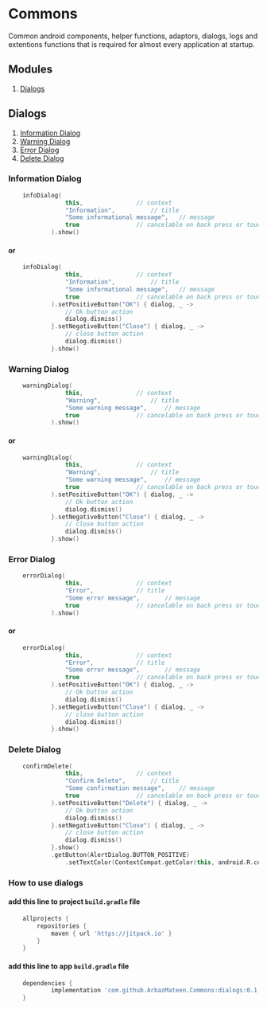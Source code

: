 # Commons
Common android components, helper functions, adaptors, dialogs, logs and extentions functions that is required for almost every application at startup.

## Modules
1. [Dialogs](#Dialogs)

## Dialogs
1. [Information Dialog](#Information-Dialog)
2. [Warning Dialog](#Warning-Dialog)
3. [Error Dialog](#Error-Dialog)
4. [Delete Dialog](#Delete-Dialog)

### Information Dialog
```kotlin
	infoDialog(
                this,   			// context
                "Information",  		// title
                "Some informational message",   // message
                true    			// cancelable on back press or touch anywhere on the screen
            ).show()
```
#### or
```kotlin
	infoDialog(
                this,   			// context
                "Information",  		// title
                "Some informational message",   // message
                true    			// cancelable on back press or touch anywhere on the screen
            ).setPositiveButton("OK") { dialog, _ ->
                // Ok button action
                dialog.dismiss()
            }.setNegativeButton("Close") { dialog, _ ->
                // close button action
                dialog.dismiss()
            }.show()
```

### Warning Dialog
```kotlin
	warningDialog(
                this,   			// context
                "Warning",  			// title
                "Some warning message",   	// message
                true    			// cancelable on back press or touch anywhere on the screen
            ).show()
```
#### or
```kotlin
	warningDialog(
                this,   			// context
                "Warning",  			// title
                "Some warning message",   	// message
                true    			// cancelable on back press or touch anywhere on the screen
            ).setPositiveButton("OK") { dialog, _ ->
                // Ok button action
                dialog.dismiss()
            }.setNegativeButton("Close") { dialog, _ ->
                // close button action
                dialog.dismiss()
            }.show()
```

### Error Dialog
```kotlin
	errorDialog(
                this,   			// context
                "Error",  			// title
                "Some error message",   	// message
                true    			// cancelable on back press or touch anywhere on the screen
            ).show()
```
#### or
```kotlin
	errorDialog(
                this,   			// context
                "Error",  			// title
                "Some error message",   	// message
                true    			// cancelable on back press or touch anywhere on the screen
            ).setPositiveButton("OK") { dialog, _ ->
                // Ok button action
                dialog.dismiss()
            }.setNegativeButton("Close") { dialog, _ ->
                // close button action
                dialog.dismiss()
            }.show()
```

### Delete Dialog
```kotlin
	confirmDelete(
                this,   			// context
                "Confirm Delete",  		// title
                "Some confirmation message",   	// message
                true    			// cancelable on back press or touch anywhere on the screen
            ).setPositiveButton("Delete") { dialog, _ ->
                // Ok button action
                dialog.dismiss()
            }.setNegativeButton("Close") { dialog, _ ->
                // close button action
                dialog.dismiss()
            }.show()
            .getButton(AlertDialog.BUTTON_POSITIVE)
                .setTextColor(ContextCompat.getColor(this, android.R.color.holo_red_light))
```

### How to use dialogs
#### add this line to project `build.gradle` file
```gradle
	allprojects {
		repositories {
			maven { url 'https://jitpack.io' }
		}
	}
```
#### add this line to app `build.gradle` file
```gradle
	dependencies {
	        implementation 'com.github.ArbazMateen.Commons:dialogs:0.1.1'
	}
```
